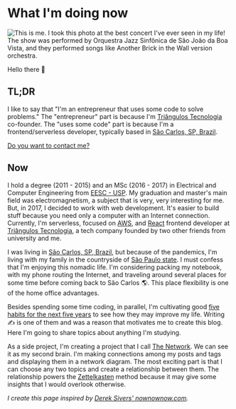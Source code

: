 # What I'm doing now

![This is me. I took this photo at the best concert I've ever seen in my life! The show was performed by <a href="https://www.facebook.com/Orquestra-Jazz-Sinf%C3%B4nica-de-S%C3%A3o-Jo%C3%A3o-da-Boa-Vista-1414383348815275/">Orquestra Jazz Sinfônica de São João da Boa Vista</a>, and they performed songs like <a href="https://www.youtube.com/watch?v=AjFf1uNhc48">Another Brick in the Wall version orchestra.</a>](/me.jpg)

Hello there 👋

## TL;DR

I like to say that "I'm an entrepreneur that uses some code to solve problems." The "entrepreneur" part is because I'm [Triângulos Tecnologia](https://triangulostecnologia.com) co-founder. The "uses some code" part is because I'm a frontend/serverless developer, typically based in [São Carlos, SP, Brazil](https://www.google.com.br/maps/place/S%C3%A3o+Carlos,+State+of+S%C3%A3o+Paulo/@-22.0184565,-47.9311626,13z/data=!3m1!4b1!4m5!3m4!1s0x94b87726bb9dd181:0xd9d7d71505999bc!8m2!3d-22.0087082!4d-47.8909263).

[Do you want to contact me?](/contact)

## Now

I hold a degree (2011 - 2015) and an MSc (2016 - 2017) in Electrical and Computer Engineering from [EESC - USP](https://eesc.usp.br/). My graduation and master's main field was electromagnetism, a subject that is very, very interesting for me. But, in 2017, I decided to work with web development. It's easier to build stuff because you need only a computer with an Internet connection. Currently, I'm serverless, focused on [AWS](https://aws.amazon.com), and [React](https://reactjs.org) frontend developer at [Triângulos Tecnologia](https://triangulostecnologia.com), a tech company founded by two other friends from university and me.

I was living in [São Carlos, SP, Brazil](https://www.google.com.br/maps/place/S%C3%A3o+Carlos,+State+of+S%C3%A3o+Paulo/@-22.0184565,-47.9311626,13z/data=!3m1!4b1!4m5!3m4!1s0x94b87726bb9dd181:0xd9d7d71505999bc!8m2!3d-22.0087082!4d-47.8909263), but because of the pandemics, I'm living with my family in the countryside of [São Paulo state](https://www.google.com/maps/place/State+of+S%C3%A3o+Paulo/@-22.5254297,-50.8848527,7z/data=!3m1!4b1!4m5!3m4!1s0x94ce597d462f58ad:0x1e5241e2e17b7c17!8m2!3d-23.5431786!4d-46.6291845). I must confess that I'm enjoying this nomadic life. I'm considering packing my notebook, with my phone routing the Internet, and traveling around several places for some time before coming back to São Carlos 🌎. This place flexibility is one of the home office advantages.

Besides spending some time coding, in parallel, I'm cultivating good [five habits for the next five years](/articles/five-habits-for-the-next-five-years) to see how they may improve my life. Writing ✍️ is one of them and was a reason that motivates me to create this blog. Here I'm going to share topics about anything I'm studying.

As a side project, I'm creating a project that I call [The Network](/network). We can see it as my second brain. I'm making connections among my posts and tags and displaying them in a network diagram. The most exciting part is that I can choose any two topics and create a relationship between them. The relationship powers the [Zettelkasten](/zettelkasten) method because it may give some insights that I would overlook otherwise.

_I create this page inspired by [Derek Sivers' nownownow.com](https://nownownow.com/about)._
